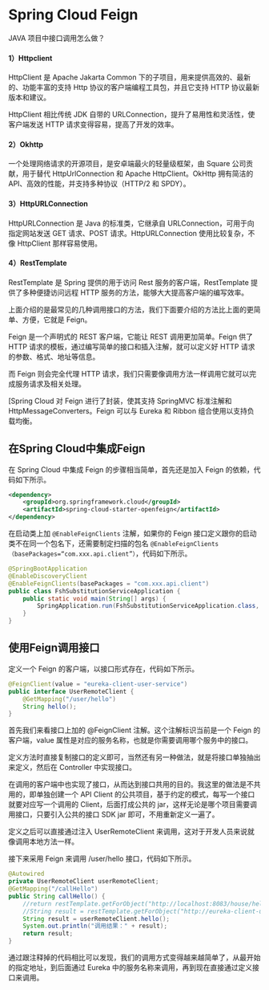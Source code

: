 # Spring Cloud Feign

JAVA 项目中接口调用怎么做？

#### 1）Httpclient

HttpClient 是 Apache Jakarta Common 下的子项目，用来提供高效的、最新的、功能丰富的支持 Http 协议的客户端编程工具包，并且它支持 HTTP 协议最新版本和建议。

HttpClient 相比传统 JDK 自带的 URLConnection，提升了易用性和灵活性，使客户端发送 HTTP 请求变得容易，提高了开发的效率。

#### 2）Okhttp

一个处理网络请求的开源项目，是安卓端最火的轻量级框架，由 Square 公司贡献，用于替代 HttpUrlConnection 和 Apache HttpClient。OkHttp 拥有简洁的 API、高效的性能，并支持多种协议（HTTP/2 和 SPDY）。

#### 3）HttpURLConnection

HttpURLConnection 是 Java 的标准类，它继承自 URLConnection，可用于向指定网站发送 GET 请求、POST 请求。HttpURLConnection 使用比较复杂，不像 HttpClient 那样容易使用。

#### 4）RestTemplate

RestTemplate 是 Spring 提供的用于访问 Rest 服务的客户端，RestTemplate 提供了多种便捷访问远程 HTTP 服务的方法，能够大大提高客户端的编写效率。

上面介绍的是最常见的几种调用接口的方法，我们下面要介绍的方法比上面的更简单、方便，它就是 Feign。

Feign 是一个声明式的 REST 客户端，它能让 REST 调用更加简单。Feign 供了 HTTP 请求的模板，通过编写简单的接口和插入注解，就可以定义好 HTTP 请求的参数、格式、地址等信息。

而 Feign 则会完全代理 HTTP 请求，我们只需要像调用方法一样调用它就可以完成服务请求及相关处理。

[Spring Cloud 对 Feign 进行了封装，使其支持 SpringMVC 标准注解和 HttpMessageConverters。Feign 可以与 Eureka 和 Ribbon 组合使用以支持负载均衡。

## 在Spring Cloud中集成Feign

在 Spring Cloud 中集成 Feign 的步骤相当简单，首先还是加入 Feign 的依赖，代码如下所示。

```xml
<dependency>
    <groupId>org.springframework.cloud</groupId>
    <artifactId>spring-cloud-starter-openfeign</artifactId>
</dependency>
```

在启动类上加 `@EnableFeignClients` 注解，如果你的 Feign 接口定义跟你的启动类不在同一个包名下，还需要制定扫描的包名 `@EnableFeignClients（basePackages=“com.xxx.api.client”）`，代码如下所示。

```java
@SpringBootApplication
@EnableDiscoveryClient
@EnableFeignClients(basePackages = "com.xxx.api.client")
public class FshSubstitutionServiceApplication {
    public static void main(String[] args) {
        SpringApplication.run(FshSubstitutionServiceApplication.class, args);
    }
}
```

## 使用Feign调用接口

定义一个 Feign 的客户端，以接口形式存在，代码如下所示。

```java
@FeignClient(value = "eureka-client-user-service")
public interface UserRemoteClient {
    @GetMapping("/user/hello")
    String hello();
}
```

首先我们来看接口上加的 @FeignClient 注解。这个注解标识当前是一个 Feign 的客户端，value 属性是对应的服务名称，也就是你需要调用哪个服务中的接口。

定义方法时直接复制接口的定义即可，当然还有另一种做法，就是将接口单独抽出来定义，然后在 Controller 中实现接口。

在调用的客户端中也实现了接口，从而达到接口共用的目的。我这里的做法是不共用的，即单独创建一个 API Client 的公共项目，基于约定的模式，每写一个接口就要对应写一个调用的 Client，后面打成公共的 jar，这样无论是哪个项目需要调用接口，只要引入公共的接口 SDK jar 即可，不用重新定义一遍了。

定义之后可以直接通过注入 UserRemoteClient 来调用，这对于开发人员来说就像调用本地方法一样。

接下来采用 Feign 来调用 /user/hello 接口，代码如下所示。

```java
@Autowired
private UserRemoteClient userRemoteClient;
@GetMapping("/callHello")
public String callHello() {
    //return restTemplate.getForObject("http://localhost:8083/house/hello",String.class);
    //String result = restTemplate.getForObject("http://eureka-client-user-service/user/hello",String.class);
    String result = userRemoteClient.hello();
    System.out.println("调用结果：" + result);
    return result;
}
```

通过跟注释掉的代码相比可以发现，我们的调用方式变得越来越简单了，从最开始的指定地址，到后面通过 Eureka 中的服务名称来调用，再到现在直接通过定义接口来调用。

